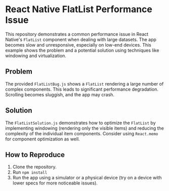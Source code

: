 # React Native FlatList Performance Issue

This repository demonstrates a common performance issue in React Native's `FlatList` component when dealing with large datasets. The app becomes slow and unresponsive, especially on low-end devices. This example shows the problem and a potential solution using techniques like windowing and virtualization.

## Problem

The provided `FlatListBug.js` shows a `FlatList` rendering a large number of complex components.  This leads to significant performance degradation. Scrolling becomes sluggish, and the app may crash.

## Solution

The `FlatListSolution.js` demonstrates how to optimize the `FlatList` by implementing windowing (rendering only the visible items) and reducing the complexity of the individual item components.  Consider using `React.memo` for component optimization as well.

## How to Reproduce

1. Clone the repository.
2. Run `npm install`
3. Run the app using a simulator or a physical device (try on a device with lower specs for more noticeable issues).